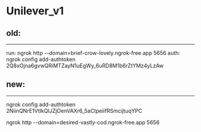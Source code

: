 # Unilever_v1
## old:
----
run: ngrok http --domain=brief-crow-lovely.ngrok-free.app 5656
auth: ngrok config add-authtoken 2Q8xOjna6gvwQRiMTZayN1uEgWy_6uRD8M1b6rZtYMz4yLzAw


## new:
-----
ngrok config add-authtoken 2NiinQNrE1VtIkQIJZjOenVAXr6_5aCtpeiifRSmcijtuqYPC

ngrok http --domain=desired-vastly-cod.ngrok-free.app 5656
